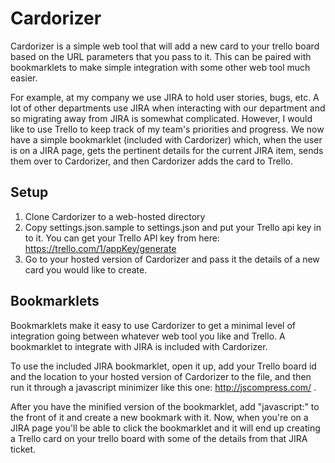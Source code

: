 # Cardorizer
Cardorizer is a simple web tool that will add a new card to your trello board based on the URL parameters that you pass to it.  This can be paired with bookmarklets to make simple integration with some other web tool much easier.

For example, at my company we use JIRA to hold user stories, bugs, etc.  A lot of other departments use JIRA when interacting with our department and so migrating away from JIRA is somewhat complicated.  However, I would like to use Trello to keep track of my team's priorities and progress.  We now have a simple bookmarklet (included with Cardorizer) which, when the user is on a JIRA page, gets the pertinent details for the current JIRA item, sends them over to Cardorizer, and then Cardorizer adds the card to Trello.

## Setup
  1. Clone Cardorizer to a web-hosted directory
  2. Copy settings.json.sample to settings.json and put your Trello api key in to it.  You can get your Trello API key from here: https://trello.com/1/appKey/generate
  3. Go to your hosted version of Cardorizer and pass it the details of a new card you would like to create.

## Bookmarklets
Bookmarklets make it easy to use Cardorizer to get a minimal level of integration going between whatever web tool you like and Trello.  A bookmarklet to integrate with JIRA is included with Cardorizer.

To use the included JIRA bookmarklet, open it up, add your Trello board id and the location to your hosted version of Cardorizer to the file, and then run it through a javascript minimizer like this one: http://jscompress.com/ .

After you have the minified version of the bookmarklet, add "javascript:" to the front of it and create a new bookmark with it.  Now, when you're on a JIRA page you'll be able to click the bookmarklet and it will end up creating a Trello card on your trello board with some of the details from that JIRA ticket.
